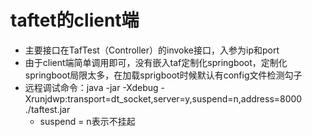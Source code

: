 # taftet的client端
- 主要接口在TafTest（Controller）的invoke接口，入参为ip和port
- 由于client端简单调用即可，没有嵌入taf定制化springboot，定制化springboot局限太多，在加载sprigboot时候默认有config文件检测勾子
- 远程调试命令：java -jar -Xdebug -Xrunjdwp:transport=dt_socket,server=y,suspend=n,address=8000 ./taftest.jar
  - suspend = n表示不挂起